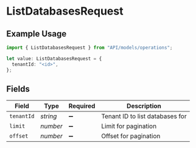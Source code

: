 # ListDatabasesRequest

## Example Usage

```typescript
import { ListDatabasesRequest } from "API/models/operations";

let value: ListDatabasesRequest = {
  tenantId: "<id>",
};
```

## Fields

| Field                           | Type                            | Required                        | Description                     |
| ------------------------------- | ------------------------------- | ------------------------------- | ------------------------------- |
| `tenantId`                      | *string*                        | :heavy_minus_sign:              | Tenant ID to list databases for |
| `limit`                         | *number*                        | :heavy_minus_sign:              | Limit for pagination            |
| `offset`                        | *number*                        | :heavy_minus_sign:              | Offset for pagination           |